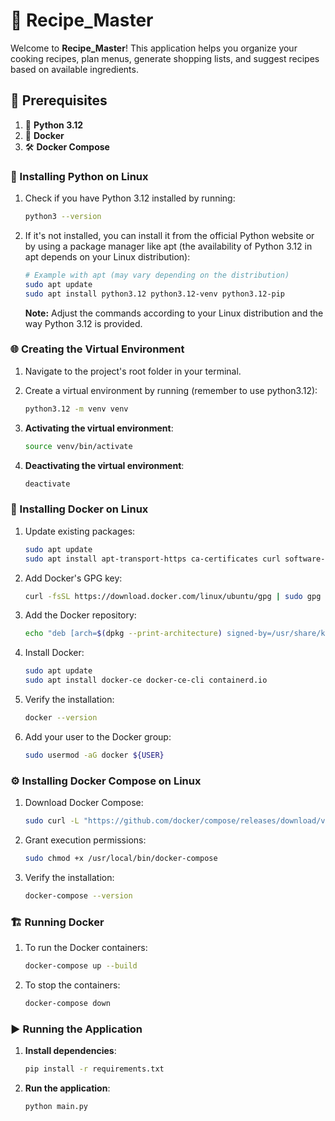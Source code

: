 # 🍲 Recipe_Master

Welcome to **Recipe_Master**! This application helps you organize your cooking recipes, plan menus, generate shopping lists, and suggest recipes based on available ingredients.

## 🚀 Prerequisites

1. 🐍 **Python 3.12**
2. 🐳 **Docker**
3. 🛠️ **Docker Compose**

### 🐍 Installing Python on Linux

1. Check if you have Python 3.12 installed by running:

    ```bash
    python3 --version
    ```

2. If it's not installed, you can install it from the official Python website or by using a package manager like apt (the availability of Python 3.12 in apt depends on your Linux distribution):

    ```bash
    # Example with apt (may vary depending on the distribution)
    sudo apt update
    sudo apt install python3.12 python3.12-venv python3.12-pip
    ```

    **Note:** Adjust the commands according to your Linux distribution and the way Python 3.12 is provided.

### 🌐 Creating the Virtual Environment

1. Navigate to the project's root folder in your terminal.
2. Create a virtual environment by running (remember to use python3.12):

    ```bash
    python3.12 -m venv venv
    ```

3. **Activating the virtual environment**:

    ```bash
    source venv/bin/activate
    ```

4. **Deactivating the virtual environment**:

    ```bash
    deactivate
    ```

### 🐳 Installing Docker on Linux

1. Update existing packages:

    ```bash
    sudo apt update
    sudo apt install apt-transport-https ca-certificates curl software-properties-common
    ```

2. Add Docker's GPG key:

    ```bash
    curl -fsSL https://download.docker.com/linux/ubuntu/gpg | sudo gpg --dearmor -o /usr/share/keyrings/docker-archive-keyring.gpg
    ```

3. Add the Docker repository:

    ```bash
    echo "deb [arch=$(dpkg --print-architecture) signed-by=/usr/share/keyrings/docker-archive-keyring.gpg] https://download.docker.com/linux/ubuntu $(lsb_release -cs) stable" | sudo tee /etc/apt/sources.list.d/docker.list > /dev/null
    ```

4. Install Docker:

    ```bash
    sudo apt update
    sudo apt install docker-ce docker-ce-cli containerd.io
    ```

5. Verify the installation:

    ```bash
    docker --version
    ```

6. Add your user to the Docker group:

    ```bash
    sudo usermod -aG docker ${USER}
    ```

### ⚙️ Installing Docker Compose on Linux

1. Download Docker Compose:

    ```bash
    sudo curl -L "https://github.com/docker/compose/releases/download/v2.20.2/docker-compose-$(uname -s)-$(uname -m)" -o /usr/local/bin/docker-compose
    ```

2. Grant execution permissions:

    ```bash
    sudo chmod +x /usr/local/bin/docker-compose
    ```

3. Verify the installation:

    ```bash
    docker-compose --version
    ```

### 🏗️ Running Docker

1. To run the Docker containers:

    ```bash
    docker-compose up --build
    ```

2. To stop the containers:

    ```bash
    docker-compose down
    ```

### ▶️ Running the Application

1. **Install dependencies**:

    ```bash
    pip install -r requirements.txt
    ```

2. **Run the application**:

    ```bash
    python main.py
    ```
